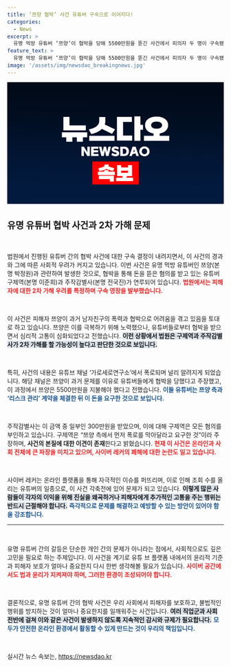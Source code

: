 ```yaml
---
title: ‘쯔양 협박’ 사건 유튜버 구속으로 이어지다!
categories:
  - News
excerpt: >
  유명 먹방 유튜버 ‘쯔양’이 협박을 당해 5500만원을 뜯긴 사건에서 피의자 두 명이 구속됐다. 법원은 피해자에 대한 2차 가해 우려를 이유로 영장을 발부, 폭로와 협박의 진실이 드러날지 주목된다.
feature_text: >
  유명 먹방 유튜버 ‘쯔양’이 협박을 당해 5500만원을 뜯긴 사건에서 피의자 두 명이 구속됐다. 법원은 피해자에 대한 2차 가해 우려를 이유로 영장을 발부, 폭로와 협박의 진실이 드러날지 주목된다.
image: '/assets/img/newsdao_breakingnews.jpg'
---
```


<p><img src="/assets/img/newsdao_breakingnews.jpg" alt="pcversion 속보" /></p>

<h2 data-ke-size="size26">유명 유튜버 협박 사건과 2차 가해 문제</h2>

<p data-ke-size="size16">&nbsp;</p>

<p>법원에서 진행된 유튜버 간의 협박 사건에 대한 구속 결정이 내려지면서, 이 사건의 경과와 그에 따른 사회적 우려가 커지고 있습니다. 이번 사건은 유명 먹방 유튜버인 쯔양(본명 박정원)과 관련하여 발생한 것으로, 협박을 통해 돈을 뜯은 혐의를 받고 있는 유튜버 구제역(본명 이준희)과 주작감별사(본명 전국진)가 연루되어 있습니다. <b><span style="color: #ee2323;">법원에서는 피해자에 대한 2차 가해 우려를 특정하며 구속 영장을 발부했습니다.</span></b></p>

<p data-ke-size="size16">&nbsp;</p>

<p>이 사건은 피해자 쯔양이 과거 남자친구의 폭력과 협박으로 어려움을 겪고 있음을 토대로 하고 있습니다. 쯔양은 이를 극복하기 위해 노력했으나, 유튜버들로부터 협박을 받으면서 심리적 고통이 심화되었다고 전했습니다. <b><span style="background-color: #21538527;">이런 상황에서 법원은 구제역과 주작감별사가 2차 가해를 할 가능성이 높다고 판단한 것으로 보입니다.</span></b> </p>

<p data-ke-size="size16">&nbsp;</p>

<p>특히, 사건의 내용은 유튜브 채널 ‘가로세로연구소’에서 폭로되며 널리 알려지게 되었습니다. 해당 채널은 쯔양이 과거 문제를 이유로 유튜버들에게 협박을 당했다고 주장했고, 이 과정에서 쯔양은 5500만원을 지불해야 했다고 전했습니다. <b><span style="color: #1a5490;">이들 유튜버는 쯔양 측과 ‘리스크 관리’ 계약을 체결한 뒤 이 돈을 요구한 것으로 보입니다.</span></b></p>

<p data-ke-size="size16">&nbsp;</p>

<p>주작감별사는 이 금액 중 일부인 300만원을 받았으며, 이에 대해 구제역은 모든 혐의를 부인하고 있습니다. 구제역은 “쯔양 측에서 먼저 폭로를 막아달라고 요구한 것”이라 주장하며, <b>사건의 본질에 대한 이견이 존재</b>한다고 밝혔습니다. <b><span style="color: #ee2323;">현재 이 사건은 온라인과 사회 전체에 큰 파장을 미치고 있으며, 사이버 레커의 폐해에 대한 논란도 일고 있습니다.</span></b></p>

<p data-ke-size="size16">&nbsp;</p>

<p>사이버 레커는 온라인 플랫폼을 통해 자극적인 이슈를 퍼뜨리며, 이로 인해 조회 수를 올리는 유튜버의 일종으로, 이 사건 각축전에 있어 문제가 되고 있습니다. <b><span style="background-color: #21538527;">이렇게 많은 사람들이 각자의 이익을 위해 진실을 왜곡하거나 피해자에게 추가적인 고통을 주는 행위는 반드시 근절해야 합니다.</span></b> <b><span style="color: #1a5490;">즉각적으로 문제를 해결하고 예방할 수 있는 방안이 있어야 함을 강조합니다.</span></b></p>

<hr>

<p data-ke-size="size16">&nbsp;</p> 

<p>유명 유튜버 간의 갈등은 단순한 개인 간의 문제가 아니라는 점에서, 사회적으로도 깊은 고민을 필요로 하는 주제입니다. 이 사건을 계기로 유튜 브 플랫폼 내에서의 윤리적 기준과 피해자 보호가 얼마나 중요한지 다시 한번 생각해볼 필요가 있습니다. <b><span style="color: #ee2323;">사이버 공간에서도 법과 윤리가 지켜져야 하며, 그러한 환경이 조성되어야 합니다.</span></b> </p>

<p data-ke-size="size16">&nbsp;</p> 

<p>결론적으로, 유명 유튜버 간의 협박 사건은 우리 사회에서 피해자를 보호하고, 불법적인 행위를 방지하는 것이 얼마나 중요한지를 일깨워주는 사건입니다. <b><span style="background-color: #21538527;">여러 직업군과 사회 전반에 걸쳐 이와 같은 사건이 발생하지 않도록 지속적인 감시와 규제가 필요합니다.</span></b> <b><span style="color: #1a5490;">모두가 안전한 온라인 환경에서 활동할 수 있게 만드는 것이 우리의 책임입니다.</span></b> </p>

<p data-ke-size="size16">&nbsp;</p>
실시간 뉴스 속보는, <a href="https://newsdao.kr" rel="dofollow">https://newsdao.kr</a>


